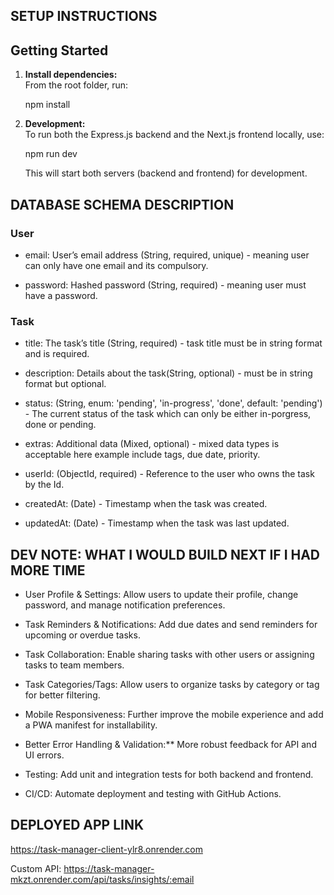 ## SETUP INSTRUCTIONS

## Getting Started

1. **Install dependencies:**  
   From the root folder, run:
   
   npm install
   
2. **Development:**  
   To run both the Express.js backend and the Next.js frontend locally, use:
   
   npm run dev
   
   This will start both servers (backend and frontend) for development.

## DATABASE SCHEMA DESCRIPTION

### **User**
- email: User’s email address (String, required, unique) - meaning user can only have one email and its compulsory.

- password: Hashed password (String, required) - meaning user must have a password.

### **Task**
- title: The task’s title  (String, required) - task title must be in string format and is required.

- description: Details about the task(String, optional) - must be in string format but optional.

- status: (String, enum: 'pending', 'in-progress', 'done', default: 'pending') - The current status of the task which can only be either in-porgress, done or pending.

- extras: Additional data  (Mixed, optional) - mixed data types is acceptable here example include tags, due date, priority.

- userId:  (ObjectId, required) - Reference to the user who owns the task by the Id.

- createdAt:  (Date) - Timestamp when the task was created.

- updatedAt: (Date) - Timestamp when the task was last updated.


## DEV NOTE: WHAT I WOULD BUILD NEXT IF I HAD MORE TIME

- User Profile & Settings: 
    Allow users to update their profile, change password, and manage notification preferences.
    
- Task Reminders & Notifications:
     Add due dates and send reminders for upcoming or overdue tasks.

- Task Collaboration: 
    Enable sharing tasks with other users or assigning tasks to team members.

- Task Categories/Tags: 
    Allow users to organize tasks by category or tag for better filtering.

- Mobile Responsiveness:
    Further improve the mobile experience and add a PWA manifest for installability.

- Better Error Handling & Validation:** More robust feedback for API and UI errors.

- Testing:
    Add unit and integration tests for both backend and frontend.

- CI/CD:
    Automate deployment and testing with GitHub Actions.


## DEPLOYED APP LINK

https://task-manager-client-ylr8.onrender.com

Custom API: https://task-manager-mkzt.onrender.com/api/tasks/insights/:email